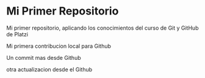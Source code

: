 # Mi Primer Repositorio
Mi primer repositorio, aplicando los conocimientos del curso de Git y GitHub de Platzi

Mi primera contribucion local para Github

Un commit mas desde Github

otra actualizacion desde el Github
